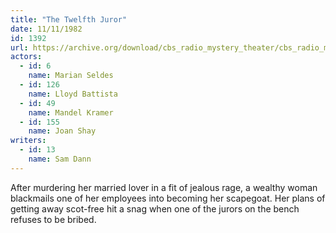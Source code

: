 ```yaml
---
title: "The Twelfth Juror"
date: 11/11/1982
id: 1392
url: https://archive.org/download/cbs_radio_mystery_theater/cbs_radio_mystery_theater-1351-1399.zip/cbs_radio_mystery_theater-1351-1399%2Fcbsrmt_1392_the_twelfth_juror.mp3
actors:  
  - id: 6
    name: Marian Seldes  
  - id: 126
    name: Lloyd Battista  
  - id: 49
    name: Mandel Kramer  
  - id: 155
    name: Joan Shay
writers:  
  - id: 13
    name: Sam Dann
---
```

After murdering her married lover in a fit of jealous rage, a wealthy woman blackmails one of her employees into becoming her scapegoat. Her plans of getting away scot-free hit a snag when one of the jurors on the bench refuses to be bribed.